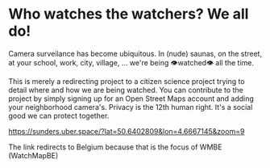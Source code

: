 # Who watches the watchers? We all do!
Camera surveilance has become ubiquitous. In (nude) saunas, on the street, at your school, work, city, village, ... we're being 👁️watched👁️ all the time.

This is merely a redirecting project to a citizen science project trying to detail where and how we are being watched. You can contribute to the project by simply signing up for an Open Street Maps account and adding your neighborhood camera's. Privacy is the 12th human right. It's a social good we can protect together.

https://sunders.uber.space/?lat=50.6402809&lon=4.6667145&zoom=9

The link redirects to Belgium because that is the focus of WMBE (WatchMapBE)
